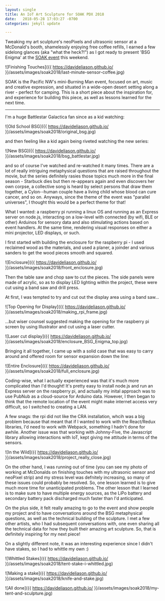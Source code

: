 ```yaml
---
layout: single
title: An IoT Art Sculpture for SOAK PDX 2018
date:   2018-05-28 17:03:27 -0700
categories: jekyll update

---
```


Tweaking my art sculpture's neoPixels and ultrasonic sensor at a McDonald's booth, shamelessly enjoying free coffee refills, I earned a few sidelong glances (aka "what the heck?!") as I got ready to present 'BSG Enigma' at the [SOAK event](http://soakpdx.com/) this weekend. 

![Finishing Touches]({{ https://davideliason.github.io/ }}/assets/images/soak2018/last-minute-sensor-coffee.jpg)

SOAK is the Pacific NW's mini-Burning Man event, focused on art, music and creative expression, and situated in a wide-open desert setting along a river - perfect for camping. This is a short piece about the inspiration for, and experience for building this piece, as well as  lessons learned for the next time.

---------------

I'm a huge Battlestar Galactica fan since as a kid watching: 

![Old School BSG]({{ https://davideliason.github.io/ }}/assets/images/soak2018/original_bsg.jpg)

and then feeling like a kid again being riveted watching the new series:

![New BSG]({{ https://davideliason.github.io/ }}/assets/images/soak2018/bsg_battlestar.jpg)


 and so of course I've watched and re-watched it many times. There are a lot of really intriguing metaphysical questions that are raised throughout the movie, but the series definitely rasies those topics much more in the final season - Starbuck dies but then re-appears again and even discovers her own corpse, a collective song is heard by select persons that draw them together, a Cylon--human couple have a living child whose blood can cure cancer, and so on. Anyways, since the theme of the event was "parallel universes", I thought this would be a perfect theme for that!

What I wanted: a raspberry pi running a linux OS and running as an Express server on node.js, interacting on a low-level with connected (by wifi, BLE or other) Arduinos for sensory data and also stimulating actions based on event handlers. At the same time, rendering visual responses on either a mini projector, LED displays, or such. 

I first started with building the enclosure for the raspberry pi - I used reclaimed wood as the materials, and used a planer, a joinder and various sanders to get the wood pieces smooth and squared. 

![Enclosure]({{ https://davideliason.github.io/ }}/assets/images/soak2018/front_enclosure.jpg)

Then the table saw and chop saw to cut the pieces. The side panels were made of acrylic, so as to display LED lighting within the project, these were cut using a band saw and drill press. 

At first, I was tempted to try and cut out the display area using a band saw...

![Top Opening for Display]({{ https://davideliason.github.io/ }}/assets/images/soak2018/making_rpi_frame.jpg)

...but wiser counsel suggested making the opening for the raspberry pi screen by using Illustrator and cut using a laser cutter.

![Laser cut display]({{ https://davideliason.github.io/ }}/assets/images/soak2018/enclosure_BSG_Enigma_top.jpg)

Bringing it all together, I came up with a solid case that was easy to carry around and offered room for sensor expansion down the line:

![Entire Enclosure]({{ https://davideliason.github.io/ }}/assets/images/soak2018/full_enclosure.jpg)

Coding-wise, what I actually experienced was that it's much more complicated than I'd thought! It's pretty easy to install node.js and run an Express server on the raspberry pi, and actually my inital approach was to use PubNub as a cloud-source for Arduino data. However, I then began to think that the remote location of the event might make internet access very difficult, so I switched to creating a LAN.

A few snags: the rpi did not like the CRA installation, whcih was a big problem because that meant that if I wanted to work with the React/Redux libraries, I'd need to work with Webpack, something I hadn't done for awhile. Another issue was that working with Johnny-Five, the Javascript library allowing interactions with IoT, kept giving me attitude in terms of the sensors.

![In the Wild]({{ https://davideliason.github.io/ }}/assets/images/soak2018/project_really_close.jpg)

On the other hand, I was running out of time (you can see my photo of working at McDonalds on finishing touches with my ultrasonic sensor and neoPixel strip) and my stress level was defnitely increasing, so many of these issues could probably be resolved. So, one lesson learned is to give much more time for unanticipated problems. The other lesson that I learned is to make sure to have multiple energy sources, as the LiPo battery and secondary battery pack discharged much faster than I'd anticipated.

On the plus side, it felt really amazing to go to the event and show people my project and to have conversations around the BSG metaphysical questions, as well as the technical building of the sculpture. I met a few other artists, who I had subsequent conversations with, one even sharing all the technical data for how they built their amazing art sculpture. So, that is definitely inspiring for my next piece!

On a slightly different note, it was an interesting experience since I didn't have stakes, so I had to whittle my own :)

![Whittled Stakes]({{ https://davideliason.github.io/ }}/assets/images/soak2018/tent-stake-i-whittled.jpg)

![Making a stake]({{ https://davideliason.github.io/ }}/assets/images/soak2018/knife-and-stake.jpg)

![All done]({{ https://davideliason.github.io/ }}/assets/images/soak2018/my-tent-and-sculpture.jpg)
